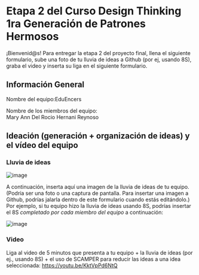 # Etapa 2 del Curso Design Thinking 1ra Generación de Patrones Hermosos

¡Bienvenid@s!
Para entregar la etapa 2 del proyecto final, llena el siguiente formulario, sube una foto de tu lluvia de ideas a Github (por ej, usando 8S), graba el video y inserta su liga en el siguiente formulario.

## Información General

Nombre del equipo:EduEncers

Nombre de los miembros del equipo:  
Mary Ann Del Rocio Hernani Reynoso

## Ideación (generación + organización de ideas) y el vídeo del equipo

### Lluvia de ideas

![image](https://user-images.githubusercontent.com/127119703/226225474-6be81e13-45b4-4a6a-ad3a-a038f6954ce2.png)


A continuación, inserta aquí una imagen de la lluvia de ideas de tu equipo.
(Podría ser una foto o una captura de pantalla. Para insertar una imagen a Github, podrías jalarla dentro de este formulario cuando estás editándolo.)
Por ejemplo, si tu equipo hizo la lluvia de ideas usando 8S, podrías insertar el 8S _completado por cada miembro del equipo_ a continuación:

![image](https://user-images.githubusercontent.com/127119703/226225525-8b55a513-dadb-4d82-a1ed-826046f15cbb.png)


### Video

Liga al video de 5 minutos que presenta a tu equipo + la lluvia de ideas (por ej., usando 8S) + el uso de SCAMPER para reducir las ideas a una idea seleccionada:
https://youtu.be/KktVpPd6NtQ
